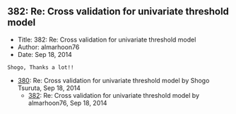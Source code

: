 ## 382: Re: Cross validation for univariate threshold model

- Title: 382: Re: Cross validation for univariate threshold model
- Author: almarhoon76
- Date: Sep 18, 2014

```
Shogo, Thanks a lot!!
```

- [380](0380.md): Re: Cross validation for univariate threshold model by Shogo Tsuruta, Sep 18, 2014
    - [382](0382.md): Re: Cross validation for univariate threshold model by almarhoon76, Sep 18, 2014

